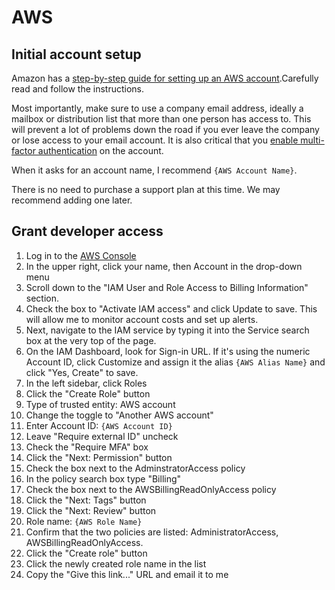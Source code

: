 # AWS

## Initial account setup

Amazon has a [step-by-step guide for setting up an AWS account](https://aws.amazon.com/premiumsupport/knowledge-center/create-and-activate-aws-account/).Carefully read and follow the instructions.

Most importantly, make sure to use a company email address, ideally a mailbox or distribution list that more than one person has access to. This will prevent a lot of problems down the road if you ever leave the company or lose access to your email account. It is also critical that you [enable multi-factor authentication](https://docs.aws.amazon.com/IAM/latest/UserGuide/id_root-user.html#id_root-user_manage_mfa) on the account.

When it asks for an account name, I recommend `{AWS Account Name}`.

There is no need to purchase a support plan at this time. We may recommend adding one later.

## Grant developer access

1. Log in to the [AWS Console](https://console.aws.amazon.com)
1. In the upper right, click your name, then Account in the drop-down menu
1. Scroll down to the "IAM User and Role Access to Billing Information" section.
1. Check the box to "Activate IAM access" and click Update to save. This will allow me to monitor account costs and set up alerts.
1. Next, navigate to the IAM service by typing it into the Service search box at the very top of the page.
1. On the IAM Dashboard, look for Sign-in URL. If it's using the numeric Account ID, click Customize and assign it the alias `{AWS Alias Name}` and click "Yes, Create" to save.
1. In the left sidebar, click Roles
1. Click the "Create Role" button
1. Type of trusted entity: AWS account
1. Change the toggle to "Another AWS account"
1. Enter Account ID: `{AWS Account ID}`
1. Leave "Require external ID" uncheck
1. Check the "Require MFA" box
1. Click the "Next: Permission" button
1. Check the box next to the AdminstratorAccess policy
1. In the policy search box type "Billing"
1. Check the box next to the AWSBillingReadOnlyAccess policy
1. Click the "Next: Tags" button
1. Click the "Next: Review" button
1. Role name: `{AWS Role Name}`
1. Confirm that the two policies are listed: AdministratorAccess, AWSBillingReadOnlyAccess.
1. Click the "Create role" button
1. Click the newly created role name in the list
1. Copy the "Give this link..." URL and email it to me
